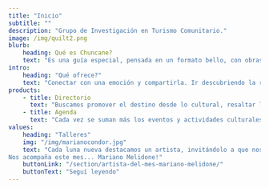 ```yaml
---
title: "Inicio"
subtitle: "" 
description: "Grupo de Investigación en Turismo Comunitario."
image: /img/quilt2.png
blurb:
    heading: Qué es Chuncane?
    text: "Es una guía especial, pensada en un formato bello, con obras de artistas de la región y con una experiencia de usuario que permita acceder a la información de manera rápida, sencilla y disfrutable."
intro:
    heading: "Qué ofrece?"
    text: "Conectar con una emoción y compartirla. Ir descubriendo la región comechingona desde el momento en que la información más práctica va apareciendo, porque mientras encontrás la gomería más cercana, llega con una palabra precisa y una obra artística que te dice que ya estás ahí, respirando el aire serrano."
products:
    - title: Directorio 
      text: "Buscamos promover el destino desde lo cultural, resaltar las obras de los artistas y destacar en cada rubro y cada servicio aquello que lo hace único. Para eso nos valemos de una frase con fuerza suficiente para que pocas palabras puedan expresar su singularidad. Por ejemplo, podemos decir que hay tres panaderías, y cada una de ellas va a ser diferente. ¿Por qué? Porque Las Marías tiene las rasquetas que hubiera hecho nuestra abuela regalona, porque la de la esquina frente a la muni tiene los alfajorcitos de maicena que explotan en tu boca, porque las medialunas frente a la plaza de Los Molles endulzan hasta las puntas de los pies."
    - title: Agenda 
      text: "Cada vez se suman más los eventos y actividades culturales, y muchas veces llegamos tarde a aquel que justo queríamos ir porque tenía que ver con nosotros. En cambio, nos enteramos del que posteó un amigo y que hoy no nos mueve un pelo. Para que eso no pase, para que podamos elegir frente a la diversa oferta que tenemos a mano, acá sumamos una agenda con los dónde, los cuándo y los por qués."
values:
    heading: "Talleres" 
    img: "/img/marianocondor.jpg"
    text: "Cada luna nueva destacamos un artista, invitándolo a que nos abra su lugar de trabajo creativo. 
Nos acompaña este mes... Mariano Melidone!"
    buttonLink: "/section/artista-del-mes-mariano-melidone/"
    buttonText: "Seguí leyendo" 
---
```


